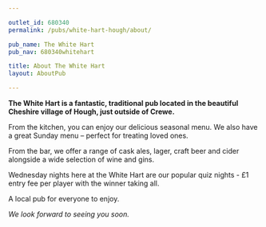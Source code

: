 ```yaml
---

outlet_id: 680340
permalink: /pubs/white-hart-hough/about/

pub_name: The White Hart
pub_nav: 680340whitehart

title: About The White Hart
layout: AboutPub

---
```

	
**The White Hart is a fantastic, traditional pub located in the beautiful Cheshire village of Hough, just outside of Crewe.**

From the kitchen, you can enjoy our delicious seasonal menu. We also have a great Sunday menu – perfect for treating loved ones.

From the bar, we offer a range of cask ales, lager, craft beer and cider alongside a wide selection of wine and gins.

Wednesday nights here at the White Hart are our popular quiz nights - £1 entry fee per player with the winner taking all.

A local pub for everyone to enjoy.

*We look forward to seeing you soon.*